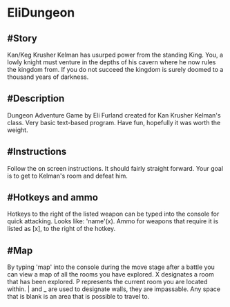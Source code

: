 EliDungeon
==========
#Story
----------
Kan/Keg Krusher Kelman has usurped power from the standing King. 
You, a lowly knight must venture in the depths of his cavern where he now rules the kingdom from.
If you do not succeed the kingdom is surely doomed to a thousand years of darkness.

#Description
----------
Dungeon Adventure Game by Eli Furland created for Kan Krusher Kelman's class.
Very basic text-based program.
Have fun, hopefully it was worth the weight.

#Instructions
----------
Follow the on screen instructions. It should fairly straight forward. Your goal is to get to Kelman's room and defeat him.

#Hotkeys and ammo
----------
Hotkeys to the right of the listed weapon can be typed into the console for quick attacking. Looks like: 'name'(x).
Ammo for weapons that require it is listed as [x], to the right of the hotkey.
  
#Map
----------
By typing 'map' into the console during the move stage after a battle you can view a map of all the rooms you have explored.
X designates a room that has been explored. P represents the current room you are located within.
| and _ are used to designate walls, they are impassable.
Any space that is blank is an area that is possible to travel to.
